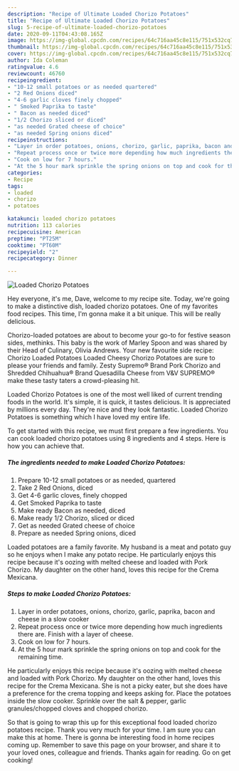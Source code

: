 ```yaml
---
description: "Recipe of Ultimate Loaded Chorizo Potatoes"
title: "Recipe of Ultimate Loaded Chorizo Potatoes"
slug: 5-recipe-of-ultimate-loaded-chorizo-potatoes
date: 2020-09-11T04:43:08.165Z
image: https://img-global.cpcdn.com/recipes/64c716aa45c8e115/751x532cq70/loaded-chorizo-potatoes-recipe-main-photo.jpg
thumbnail: https://img-global.cpcdn.com/recipes/64c716aa45c8e115/751x532cq70/loaded-chorizo-potatoes-recipe-main-photo.jpg
cover: https://img-global.cpcdn.com/recipes/64c716aa45c8e115/751x532cq70/loaded-chorizo-potatoes-recipe-main-photo.jpg
author: Ida Coleman
ratingvalue: 4.6
reviewcount: 46760
recipeingredient:
- "10-12 small potatoes or as needed quartered"
- "2 Red Onions diced"
- "4-6 garlic cloves finely chopped"
- " Smoked Paprika to taste"
- " Bacon as needed diced"
- "1/2 Chorizo sliced or diced"
- "as needed Grated cheese of choice"
- "as needed Spring onions diced"
recipeinstructions:
- "Layer in order potatoes, onions, chorizo, garlic, paprika, bacon and cheese in a slow cooker"
- "Repeat process once or twice more depending how much ingredients there are. Finish with a layer of cheese."
- "Cook on low for 7 hours."
- "At the 5 hour mark sprinkle the spring onions on top and cook for the remaining time."
categories:
- Recipe
tags:
- loaded
- chorizo
- potatoes

katakunci: loaded chorizo potatoes 
nutrition: 113 calories
recipecuisine: American
preptime: "PT25M"
cooktime: "PT60M"
recipeyield: "2"
recipecategory: Dinner

---
```



![Loaded Chorizo Potatoes](https://img-global.cpcdn.com/recipes/64c716aa45c8e115/751x532cq70/loaded-chorizo-potatoes-recipe-main-photo.jpg)

Hey everyone, it's me, Dave, welcome to my recipe site. Today, we're going to make a distinctive dish, loaded chorizo potatoes. One of my favorites food recipes. This time, I'm gonna make it a bit unique. This will be really delicious.

Chorizo-loaded potatoes are about to become your go-to for festive season sides, methinks. This baby is the work of Marley Spoon and was shared by their Head of Culinary, Olivia Andrews. Your new favourite side recipe: Chorizo Loaded Potatoes Loaded Cheesy Chorizo Potatoes are sure to please your friends and family. Zesty Supremo® Brand Pork Chorizo and Shredded Chihuahua® Brand Quesadilla Cheese from V&amp;V SUPREMO® make these tasty taters a crowd-pleasing hit.

Loaded Chorizo Potatoes is one of the most well liked of current trending foods in the world. It's simple, it is quick, it tastes delicious. It is appreciated by millions every day. They're nice and they look fantastic. Loaded Chorizo Potatoes is something which I have loved my entire life.


To get started with this recipe, we must first prepare a few ingredients. You can cook loaded chorizo potatoes using 8 ingredients and 4 steps. Here is how you can achieve that.

<!--inarticleads1-->

##### The ingredients needed to make Loaded Chorizo Potatoes:

1. Prepare 10-12 small potatoes or as needed, quartered
1. Take 2 Red Onions, diced
1. Get 4-6 garlic cloves, finely chopped
1. Get  Smoked Paprika to taste
1. Make ready  Bacon as needed, diced
1. Make ready 1/2 Chorizo, sliced or diced
1. Get as needed Grated cheese of choice
1. Prepare as needed Spring onions, diced


Loaded potatoes are a family favorite. My husband is a meat and potato guy so he enjoys when I make any potato recipe. He particularly enjoys this recipe because it&#39;s oozing with melted cheese and loaded with Pork Chorizo. My daughter on the other hand, loves this recipe for the Crema Mexicana. 

<!--inarticleads2-->

##### Steps to make Loaded Chorizo Potatoes:

1. Layer in order potatoes, onions, chorizo, garlic, paprika, bacon and cheese in a slow cooker
1. Repeat process once or twice more depending how much ingredients there are. Finish with a layer of cheese.
1. Cook on low for 7 hours.
1. At the 5 hour mark sprinkle the spring onions on top and cook for the remaining time.


He particularly enjoys this recipe because it&#39;s oozing with melted cheese and loaded with Pork Chorizo. My daughter on the other hand, loves this recipe for the Crema Mexicana. She is not a picky eater, but she does have a preference for the crema topping and keeps asking for. Place the potatoes inside the slow cooker. Sprinkle over the salt &amp; pepper, garlic granules/chopped cloves and chopped chorizo. 

So that is going to wrap this up for this exceptional food loaded chorizo potatoes recipe. Thank you very much for your time. I am sure you can make this at home. There is gonna be interesting food in home recipes coming up. Remember to save this page on your browser, and share it to your loved ones, colleague and friends. Thanks again for reading. Go on get cooking!
